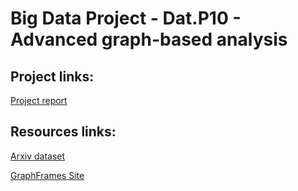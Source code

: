 # Big Data Project - Dat.P10 - Advanced graph-based analysis
<!-- 
Take co-authorship graph as input (but not only!) in order to:

1. Look for collaboration islands - see what researchers are more likely to collaborate with each other (co-authorship). Is it influenced by research field?
2. Check for rising stars (authors with high growth in number of publications) -->

<!-- Take citation and co-authorship graphs as input (but not only!) in order to: -->

<!-- 1. Look for collaboration islands - see what researchers are more likely to collaborate with each other (co-authorship). Is it influenced by research field, locations, affiliations, funding/grants? -->
<!-- 2. <s>Analyze how research ideas are spreading through space and time.</s> -->
<!-- 3. <s>Look for emerging research fields and make forecasts for their influence within the research domain based on history, funding, and affiliation (location) information.</s> -->
<!-- 4. Check for rising stars (authors with high growth in number of publications) -->

## Project links:

[Project report](https://docs.google.com/document/d/1Fu9FDBuReBT78k_myCzDT_9PX6moEcSI/edit?usp=sharing&ouid=102869053224063436033&rtpof=true&sd=true)

## Resources links: 

[Arxiv dataset](https://www.kaggle.com/Cornell-University/arxiv)

[GraphFrames Site](https://graphframes.github.io/graphframes/docs/_site/index.html)

<!-- [Mining graphs](http://infolab.stanford.edu/~ullman/mmds/ch10.pdf) -->

<!-- [Co-authorship analysis](https://www.digital-science.com/blog/2017/03/connected-culture-collaboration-recognising-understanding-value-research/) -->

<!-- <s>[Relative Citation Ratio](https://journals.plos.org/plosbiology/article?id=10.1371/journal.pbio.1002541)</s> -->


